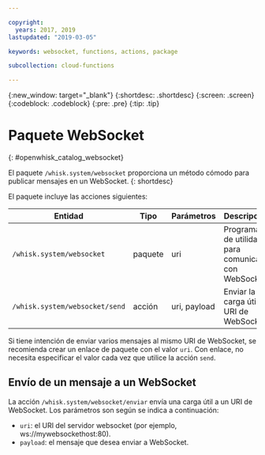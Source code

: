 ```yaml
---

copyright:
  years: 2017, 2019
lastupdated: "2019-03-05"

keywords: websocket, functions, actions, package

subcollection: cloud-functions

---
```


{:new_window: target="_blank"}
{:shortdesc: .shortdesc}
{:screen: .screen}
{:codeblock: .codeblock}
{:pre: .pre}
{:tip: .tip}

# Paquete WebSocket
{: #openwhisk_catalog_websocket}

El paquete `/whisk.system/websocket` proporciona un método cómodo para publicar mensajes en un WebSocket.
{: shortdesc}

El paquete incluye las acciones siguientes:

| Entidad | Tipo | Parámetros | Descripción |
| --- | --- | --- | --- |
| `/whisk.system/websocket` | paquete | uri | Programas de utilidad para comunicar con WebSockets |
| `/whisk.system/websocket/send` | acción | uri, payload | Enviar la carga útil al URI de WebSocket |

Si tiene intención de enviar varios mensajes al mismo URI de WebSocket, se recomienda crear un enlace de paquete con el valor `uri`. Con enlace, no necesita especificar el valor cada vez que utilice la acción `send`.

## Envío de un mensaje a un WebSocket

La acción `/whisk.system/websocket/enviar` envía una carga útil a un URI de WebSocket. Los parámetros son según se indica a continuación:

- `uri`: el URI del servidor websocket (por ejemplo, ws://mywebsockethost:80).
- `payload`: el mensaje que desea enviar a WebSocket.
